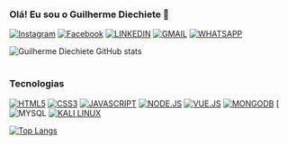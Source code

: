 ### Olá! Eu sou o Guilherme Diechiete 👋

[![Instagram](https://img.shields.io/badge/Instagram-E4405F?style=for-the-badge&logo=instagram&logoColor=white)](https://www.instagram.com/_diechiete/)
[![Facebook](https://img.shields.io/badge/Facebook-1877F2?style=for-the-badge&logo=facebook&logoColor=white)](https://www.facebook.com/guilherme.diechiete.9)
[![LINKEDIN](https://img.shields.io/badge/LinkedIn-0077B5?style=for-the-badge&logo=linkedin&logoColor=white)](https://www.linkedin.com/in/guilherme-diechiete-da-silva-00120023b/)
[![GMAIL](https://img.shields.io/badge/Gmail-D14836?style=for-the-badge&logo=gmail&logoColor=white)](https://www.gmail.com)
[![WHATSAPP](https://img.shields.io/badge/WhatsApp-25D366?style=for-the-badge&logo=whatsapp&logoColor=white)](https://wa.me/5555996781644)

![Guilherme Diechiete GitHub stats](https://github-readme-stats.vercel.app/api?username=GuilhermeDiechiete&show_icons=true&theme=github_dark)
#
### Tecnologias
[![HTML5](https://img.shields.io/badge/HTML5-E34F26?style=for-the-badge&logo=html5&logoColor=white)](https://developer.mozilla.org/pt-BR/docs/Web/HTML)
[![CSS3](https://img.shields.io/badge/CSS3-1572B6?style=for-the-badge&logo=css3&logoColor=white)](https://developer.mozilla.org/pt-BR/docs/Web/CSS)
[![JAVASCRIPT](https://img.shields.io/badge/JavaScript-323330?style=for-the-badge&logo=javascript&logoColor=F7DF1E)](https://developer.mozilla.org/pt-BR/docs/Web/JavaScript)
[![NODE.JS](https://img.shields.io/badge/Node.js-43853D?style=for-the-badge&logo=node.js&logoColor=white)](https://nodejs.org/en/docs)
[![VUE.JS](https://img.shields.io/badge/Vue.js-35495E?style=for-the-badge&logo=vue.js&logoColor=4FC08D)](https://vuejs.org/)
[![MONGODB](https://img.shields.io/badge/MongoDB-4EA94B?style=for-the-badge&logo=mongodb&logoColor=white)](https://www.mongodb.com/pt-br)
[![MYSQL](https://img.shields.io/badge/MySQL-005C84?style=for-the-badge&logo=mysql&logoColor=white)
[![KALI LINUX](https://img.shields.io/badge/Kali_Linux-557C94?style=for-the-badge&logo=kali-linux&logoColor=white)](https://www.kali.org/docs/)

[![Top Langs](https://github-readme-stats.vercel.app/api/top-langs/?username=GuilhermeDiechiete&layout=compact&theme=github_dark)](https://github.com/anuraghazra/github-readme-stats)



